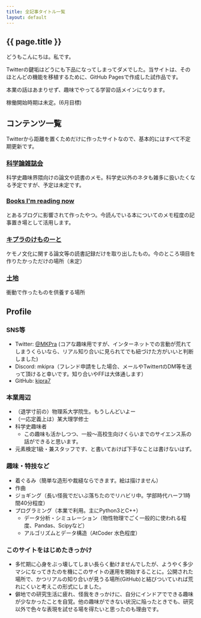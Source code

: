 ```yaml
---
title: 全記事タイトル一覧
layout: default
---
```


## {{ page.title }}

どうもこんにちは。私です。

Twitterの鍵垢はどうにも下品になってしまってダメでした。当サイトは、そのほとんどの機能を移植するために、GitHub Pagesで作成した試作品です。

本業の話はあまりせず、趣味でやってる学習の話メインになります。

稼働開始時期は未定。(6月目標)

## コンテンツ一覧

Twitterから距離を置くためだけに作ったサイトなので、基本的にはすべて不定期更新です。
### [科学論雑誌会](science/)
科学史趣味界隈向けの論文や読書のメモ。科学史以外のネタも雑多に扱いたくなる予定ですが、予定は未定です。
### [Books I'm reading now](readbook/)
とあるブログに影響されて作ったやつ。今読んでいる本についてのメモ程度の記事置き場として活用します。

### [キプラのけものーと](kemonote/)
ケモノ文化に関する論文等の読書記録だけを取り出したもの。今のところ項目を作りたかっただけの場所（未定）

### [土地](earth)
衝動で作ったものを供養する場所

## Profile

### SNS等
- Twitter: [@MKPra](https://twitter.com/M_Kpra) (コアな趣味用ですが、インターネットでの言動が荒れてしまうくらいなら、リアル知り合いに見られてでも紐づけた方がいいと判断しました)
- Discord: mkipra（フレンド申請をした場合、メールやTwittertのDM等を送って頂けると幸いです。知り合いやFFは大体通します）
- GitHub: [kipra7](https://github.com/kipra7)

### 本業周辺
- （退学寸前の）物理系大学院生。もうしんどいよー
- （一応定義上は）某大理学修士
- 科学史趣味者
	- この趣味も活かしつつ、一般〜高校生向けくらいまでのサイエンス系の話ができると思います。
- 元素検定1級・兼スタッフです、と書いておけば下手なことは書けないはず。

### 趣味・特技など
- 着ぐるみ（簡単な造形や裁縫ならできます。絵は描けません）
- 作曲
- ジョギング（長い怪我でだいぶ落ちたのでリハビリ中。学部時代ハーフ1時間40分程度）
- プログラミング（本業で利用。主にPython3とC++）
	- データ分析・シミュレーション（物性物理でごく一般的に使われる程度、Pandas、Scipyなど）
	- アルゴリズムとデータ構造（AtCoder 水色程度）

### このサイトをはじめたきっかけ
- 多忙期に心身をぶっ壊してしまい長らく動けませんでしたが、ようやく多少マシになってきたのを機にこのサイトの運用を開始することに。公開された場所で、かつリアルの知り合いが見うる場所(GitHub)と結びついていれば荒れにくいと考えこの形式にしました。
- 僻地での研究生活に疲れ、怪我をきっかけに、自分にインドアでできる趣味が少なかったことを自覚。他の趣味ができない状況に陥ったときでも、研究以外で色々な表現を試せる場を得たいと思ったのも理由です。